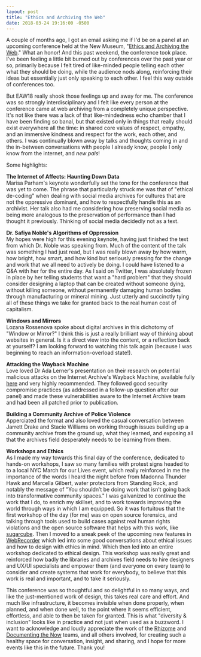 ```yaml
---
layout: post
title: "Ethics and Archiving the Web"
date: 2018-03-24 19:16:00 -0500
---
```


A couple of months ago, I got an email asking me if I'd be on a panel at an upcoming conference held at the New Museum, "[Ethics and Archiving the Web](https://eaw.rhizome.org/)." What an honor! And this past weekend, the conference took place. I've been feeling a little bit burned out by conferences over the past year or so, primarily because I felt tired of like-minded people telling each other what they should be doing, while the audience nods along, reinforcing their ideas but essentially just only speaking to each other. I feel this way outside of conferences too. 

But EAW18 really shook those feelings up and away for me. The conference was so strongly interdisciplinary and I felt like every person at the conference came at web archiving from a completely unique perspective. It's not like there was a lack of that like-mindedness echo chamber that I have been finding so banal, but that existed only in things that really should exist everywhere all the time: in shared core values of respect, empathy, and an immersive kindness and respect for the work, each other, and others. I was continually blown away by talks and thoughts coming in and the in-between conversations with people I already know, people I only know from the internet, and *new pals*!

Some highlights: 

**The Internet of Affects: Haunting Down Data**  
Marisa Parham's keynote wonderfully set the tone for the conference that was yet to come. The phrase that particularly struck me was that of "ethical de-coding" when dealing with social media archives for cultures that are not the oppressive dominant, and how to respectfully handle this as an archivist. Her talk also had me considering how preserving social media as being more analogous to the preservation of performance than I had thought it previously. Thinking of social media decidedly not as a text.

**Dr. Safiya Noble's Algorithms of Oppression**  
My hopes were high for this evening keynote, having just finished the text from which Dr. Noble was speaking from. Much of the content of the talk was something I had just read, but I was really blown away by how warm, how bright, how smart, and how kind but seriously pressing for the change and work that we all need to actively be doing. I could have listened to a Q&A with her for the entire day. As I said on Twitter, I was absolutely frozen in place by her telling students that want a "hard problem" that they should consider designing a laptop that can be created without someone dying, without killing someone, without permanently damaging human bodies through manufacturing or mineral mining. Just utterly and succinctly tying all of these things we take for granted back to the real human cost of capitalism.

**Windows and Mirrors**  
Lozana Rossenova spoke about digital archives in this dichotomy of "Window or Mirror?" I think this is just a really brilliant way of thinking about websites in general. Is it a direct view into the content, or a reflection back at yourself? I am looking forward to watching this talk again (because I was beginning to reach an information-overload state!).

**Attacking the Wayback Machine**  
Love loved Dr Ada Lerner's presentation on their research on potential malicious attacks on the Internet Archive's Wayback Machine, available fully [here](https://repository.wellesley.edu/cgi/viewcontent.cgi?httpsredir=1&article=1158&context=scholarship) and very highly recommended. They followed good security compromise practices (as addressed in a follow-up question after our panel) and made these vulnerabilities aware to the Internet Archive team and had been all patched prior to publication.

**Building a Community Archive of Police Violence**  
Apperciated the format and also loved the casual conversation between Jarrett Drake and Stacie Williams on working through issues building up a community archive from the ground up, what they learned, and exposing all that the archives field desperately needs to be learning from them.

**Workshops and Ethics**  
As I made my way towards this final day of the conference, dedicated to hands-on workshops, I saw so many families with protest signs headed to to a local NYC March for our Lives event, which really reinforced in me the importance of the words I heard the night before from Madonna Thunder Hawk and Marcella Gilbert, water protectors from Standing Rock, and notably the message of "You shouldn’t be doing work that isn’t going back into transformative community spaces." I was galvanized to continue the work that I do, to enrich my skillset, and to work towards improving the world through ways in which I am equipped. So it was fortuitous that the first workshop of the day (for me) was on open source forensics, and talking through tools used to build cases against real human rights violations and the open source software that helps with this work, like [sugarcube](https://gitlab.com/sugarcube/sugarcube). Then I moved to a sneak peek of the upcoming new features in [WebRecorder](https://webrecorder.io/) which led into some good conversations about ethical issues and how to design with ethics in mind. Which then led into an entire workshop dedicated to ethical design. This workshop was really great and reinforced how badly the libraries and archives field needs to hire designers and UX/UI specialists and empower them (and everyone on every team) to consider and create systems that work for everybody, to believe that this work is real and important, and to take it seriously.

This conference was so thoughtful and so delightful in so many ways, and like the just-mentioned work of design, this takes real care and effort. And much like infrastructure, it becomes invisible when done properly, when planned, and when done well, to the point where it seems efficient, effortless, and able to then be taken for granted. This is what "diversity & inclusion" looks like in practice and not just when used as a buzzword. I want to acknowledge and loudly appreciate the work of the [Rhizome](http://rhizome.org/) and [Documenting the Now](http://www.docnow.io/) teams, and all others involved, for creating such a healthy space for conversation, insight, and sharing, and I hope for more events like this in the future. Thank you!
